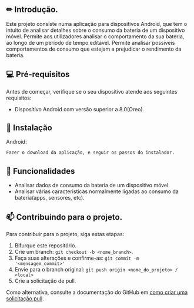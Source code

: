 ## ✏ Introdução.

Este projeto consiste numa aplicação para dispositivos Android, que tem o intuito de analisar detalhes sobre o consumo da bateria de um dispositivo móvel.
Permite aos utilizadores analisar o comportamento da sua bateria, ao longo de um período de tempo editável.
Permite analisar possiveis comportamentos de consumo que estejam a prejudicar o rendimento da bateria.


## 💻 Pré-requisitos

Antes de começar, verifique se o seu dispositivo atende aos seguintes requisitos:

* Dispositivo Android com versão superior a 8.0(Oreo).

## 🚀 Instalação

Android:
```bash
Fazer o download da aplicação, e seguir os passos do instalador.
```


## 🔧 Funcionalidades

* Analisar dados de consumo da bateria de um dispositivo móvel.
* Analisar várias caracteristicas normalmente ligadas ao consumo da bateria(apps, sensores, etc).


## 📫 Contribuindo para o projeto.
Para contribuir para o projeto, siga estas etapas:

1. Bifurque este repositório.
2. Crie um branch: `git checkout -b <nome_branch>`.
3. Faça suas alterações e confirme-as: `git commit -m '<mensagem_commit>'`
4. Envie para o branch original: `git push origin <nome_do_projeto> / <local>`
5. Crie a solicitação de pull.

Como alternativa, consulte a documentação do GitHub em [como criar uma solicitação pull](https://help.github.com/en/github/collaborating-with-issues-and-pull-requests/creating-a-pull-request).

